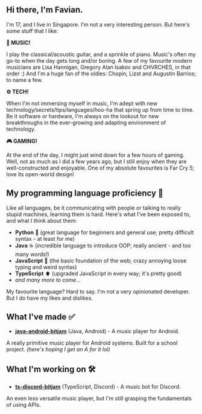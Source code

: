 ## Hi there, I'm Favian.

I'm 17, and I live in Singapore. I'm not a very interesting person. But here's some stuff that I like:

**🎸 MUSIC!** 

I play the classical/acoustic guitar, and a sprinkle of piano. Music's often my go-to when the day gets long and/or boring. A few of my favourite modern musicians are Lisa Hannigan, Gregory Alan Isakov and CHVRCHES, in that order :) And I'm a huge fan of the oldies: Chopin, Lizst and Augustin Barrios; to name a few.

**⚙️ TECH!** 

When I'm not immersing myself in music, I'm adept with new technology/secrets/tips/languages/hoo-ha that spring up from time to time. Be it software or hardware, I'm always on the lookout for new breakthroughs in the ever-growing and adapting environment of technology.

**🎮 GAMING!** 

At the end of the day, I might just wind down for a few hours of gaming. Well, not as much as I did a few years ago, but I still enjoy when they are well-constructed and enjoyable. One of my absolute favourites is Far Cry 5; love its open-world design!

## My programming language proficiency 📖
Like all languages, be it communicating with people or talking to really stupid machines, learning them is hard.
Here's what I've been exposed to, and what I think about them:
- **Python** 🐍 (great language for beginners and general use; pretty difficult syntax - at least for me)
- **Java** ☕ (incredible language to introduce OOP; really ancient - and too many words!)
- **JavaScript** 🔨 (the basic foundation of the web; crazy annoying loose typing and weird syntax) 
- **TypeScript** ⬆️ (upgraded JavaScript in every way; it's pretty good)
- *and many more to come...*

My favourite language? Hard to say. I'm not a very opinionated developer. But I do have my likes and dislikes.

## What I've made ✅
- [**java-android-bitjam**] (Java, Android) - A music player for Android.

A really primitive music player for Android systems. Built for a school project. *(here's hoping I get an A for it lol)*

## What I'm working on 🛠️
- [**ts-discord-bitjam**] (TypeScript, Discord) - A music bot for Discord.

An even less versatile music player, but I'm still grasping the fundamentals of using APIs.

[**java-android-bitjam**]: https://github.com/Shockch4rge/java-android-BitJam
[**ts-discord-bitjam**]: https://github.com/Shockch4rge/ts-discord-bitjam
